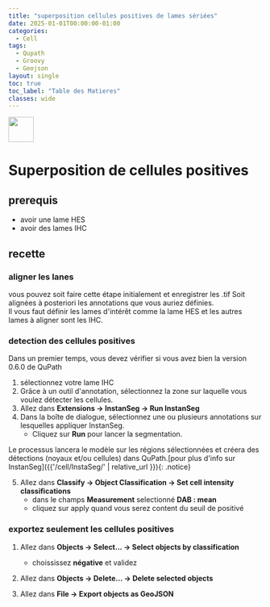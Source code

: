 ```yaml
---
title: "superposition cellules positives de lames sériées"
date: 2025-01-01T00:00:00-01:00
categories:
  - Cell
tags:
  - Qupath
  - Groovy
  - Geojson
layout: single
toc: true
toc_label: "Table des Matieres"
classes: wide
---
```


<img src="{{ site.baseurl }}/assets/images/align.svg" width="50">

# Superposition de cellules positives

## prerequis
- avoir une lame HES
- avoir des lames IHC

## recette

### aligner les lanes

vous pouvez soit faire cette étape initialement et enregistrer les .tif Soit alignées à posteriori les annotations que vous auriez définies.  
Il vous faut définir les lames d'intérêt comme la lame HES et les autres lames à aligner sont les IHC. 

### detection des cellules positives

Dans un premier temps, vous devez vérifier si vous avez bien la version 0.6.0 de QuPath 
1. sélectionnez votre lame IHC 
2. Grâce à un outil d'annotation, sélectionnez la zone sur laquelle vous voulez détecter les cellules. 
3. Allez dans **Extensions → InstanSeg → Run InstanSeg**
4. Dans la boîte de dialogue, sélectionnez une ou plusieurs annotations sur lesquelles appliquer InstanSeg.
   - Cliquez sur **Run** pour lancer la segmentation. 

  Le processus lancera le modèle sur les régions sélectionnées et créera des détections (noyaux et/ou cellules) dans QuPath.[pour plus d'info sur InstanSeg]({{'/cell/InstaSeg/' | relative_url }}){: .notice}

5. Allez dans **Classify → Object Classification → Set cell intensity classifications**
    - dans le champs **Measurement** selectionné **DAB : mean**
    - cliquez sur apply quand vous serez content du seuil de positivé

### exportez seulement les cellules positives

1. Allez dans **Objects → Select... → Select objects by classification**
    - choississez **négative** et validez

2. Allez dans **Objects → Delete... → Delete selected objects**

3. Allez dans **File → Export objects as GeoJSON**

